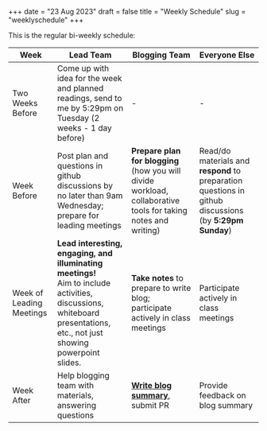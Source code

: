 +++
date = "23 Aug 2023"
draft = false
title = "Weekly Schedule"
slug = "weeklyschedule"
+++

This is the regular bi-weekly schedule:

<table class="schedule">
<thead>
<tr>
<th align="center">Week</th>
<th align="center">Lead Team</th>
<th align="center">Blogging Team</th>
<th align="center">Everyone Else</th>
</tr>
</thead>
<tbody>
<tr>
<td>Two Weeks Before</td>
<td>
Come up with idea for the week and planned readings, send to me by
5:29pm on Tuesday (2 weeks - 1 day before)
</td>
<td>-</td>
<td>
-
</td>
</tr>
<tr>
<td>Week Before</td>
<td>
Post plan and questions in github discussions by no later than 9am Wednesday;
prepare for leading meetings
</td>
<td>
<b>Prepare plan for blogging</b> (how you will divide workload, collaborative tools for taking notes and writing)
</td>
<td>
Read/do materials and <b>respond</b> to preparation questions in github discussions (by <b>5:29pm Sunday</b>)
</td>
</tr>
<tr>
<td>Week of Leading Meetings</td>
<td>
<b>Lead interesting, engaging, and illuminating meetings!</b><br>
Aim to include activities, discussions, whiteboard presentations, etc., not just showing powerpoint slides.
</td>
<td>
<B>Take notes</b> to prepare to write blog; participate actively in class meetings
</td>
<td>
Participate actively in class meetings
</td>
</tr>
<tr>
<td>
Week After</td>
<td>
Help blogging team with materials, answering questions
</td>
<td>
<a href="https://llmrisks.github.io/blogging/"><b>Write blog summary</b></a>, submit PR
</td>
<td>
Provide feedback on blog summary
</td>
</tr>
</tbody>
</table>


